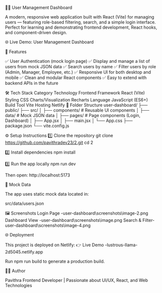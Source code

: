 🧑‍💼 User Management Dashboard

A modern, responsive web application built with React (Vite) for managing users — featuring role-based filtering, search, and a simple login interface.
Perfect for learning and demonstrating frontend development, React hooks, and component-driven design.

🌐 Live Demo: User Management Dashboard

🚀 Features

✅ User Authentication (mock login page)
✅ Display and manage a list of users from mock JSON data
✅ Search users by name
✅ Filter users by role (Admin, Manager, Employee, etc.)
✅ Responsive UI for both desktop and mobile
✅ Clean and modular React components
✅ Easy to extend with backend APIs in the future

🛠️ Tech Stack
Category	Technology
Frontend Framework	React (Vite)
Styling	CSS
Charts/Visualization	Recharts
Language	JavaScript (ES6+)
Build Tool	Vite
Hosting	Netlify
📁 Folder Structure
user-dashboard/
├── public/
├── src/
│   ├── components/        # Reusable UI components
│   ├── data/              # Mock JSON data
│   ├── pages/             # Page components (Login, Dashboard)
│   ├── App.jsx
│   ├── main.jsx
│   └── App.css
├── package.json
└── vite.config.js

⚙️ Setup Instructions
1️⃣ Clone the repository
git clone https://github.com/pavithradev23/2.git
cd 2

2️⃣ Install dependencies
npm install

3️⃣ Run the app locally
npm run dev


Then open: http://localhost:5173

🧾 Mock Data

The app uses static mock data located in:

src/data/users.json




🖼️ Screenshots
Login Page	-user-dashboard\screenshots\image-2.png
Dashboard View	-user-dashboard\screenshots\image.png
Search & Filter-user-dashboard\screenshots\image-4.png

	
	
🌐 Deployment

This project is deployed on Netlify:
👉 Live Demo -lustrous-llama-2d5045.netlify.app



Run npm run build to generate a production build.



👩‍💻 Author

Pavithra
Frontend Developer | Passionate about UI/UX, React, and Web Technologies